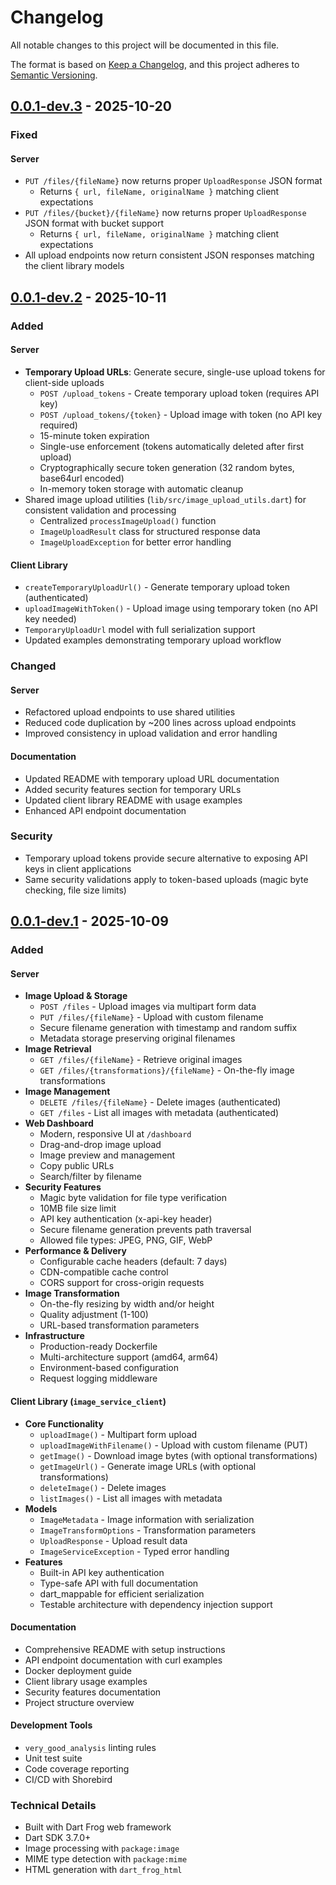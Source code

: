 # Changelog

All notable changes to this project will be documented in this file.

The format is based on [Keep a Changelog](https://keepachangelog.com/en/1.0.0/),
and this project adheres to [Semantic Versioning](https://semver.org/spec/v2.0.0.html).

## [0.0.1-dev.3] - 2025-10-20

### Fixed

#### Server

- `PUT /files/{fileName}` now returns proper `UploadResponse` JSON format
  - Returns `{ url, fileName, originalName }` matching client expectations
- `PUT /files/{bucket}/{fileName}` now returns proper `UploadResponse` JSON format with bucket support
  - Returns `{ url, fileName, originalName }` matching client expectations
- All upload endpoints now return consistent JSON responses matching the client library models

## [0.0.1-dev.2] - 2025-10-11

### Added

#### Server

- **Temporary Upload URLs**: Generate secure, single-use upload tokens for client-side uploads
  - `POST /upload_tokens` - Create temporary upload token (requires API key)
  - `POST /upload_tokens/{token}` - Upload image with token (no API key required)
  - 15-minute token expiration
  - Single-use enforcement (tokens automatically deleted after first upload)
  - Cryptographically secure token generation (32 random bytes, base64url encoded)
  - In-memory token storage with automatic cleanup
- Shared image upload utilities (`lib/src/image_upload_utils.dart`) for consistent validation and processing
  - Centralized `processImageUpload()` function
  - `ImageUploadResult` class for structured response data
  - `ImageUploadException` for better error handling

#### Client Library

- `createTemporaryUploadUrl()` - Generate temporary upload token (authenticated)
- `uploadImageWithToken()` - Upload image using temporary token (no API key needed)
- `TemporaryUploadUrl` model with full serialization support
- Updated examples demonstrating temporary upload workflow

### Changed

#### Server

- Refactored upload endpoints to use shared utilities
- Reduced code duplication by ~200 lines across upload endpoints
- Improved consistency in upload validation and error handling

#### Documentation

- Updated README with temporary upload URL documentation
- Added security features section for temporary URLs
- Updated client library README with usage examples
- Enhanced API endpoint documentation

### Security

- Temporary upload tokens provide secure alternative to exposing API keys in client applications
- Same security validations apply to token-based uploads (magic byte checking, file size limits)

## [0.0.1-dev.1] - 2025-10-09

### Added

#### Server

- **Image Upload & Storage**
  - `POST /files` - Upload images via multipart form data
  - `PUT /files/{fileName}` - Upload with custom filename
  - Secure filename generation with timestamp and random suffix
  - Metadata storage preserving original filenames
- **Image Retrieval**
  - `GET /files/{fileName}` - Retrieve original images
  - `GET /files/{transformations}/{fileName}` - On-the-fly image transformations
- **Image Management**
  - `DELETE /files/{fileName}` - Delete images (authenticated)
  - `GET /files` - List all images with metadata (authenticated)
- **Web Dashboard**
  - Modern, responsive UI at `/dashboard`
  - Drag-and-drop image upload
  - Image preview and management
  - Copy public URLs
  - Search/filter by filename
- **Security Features**
  - Magic byte validation for file type verification
  - 10MB file size limit
  - API key authentication (x-api-key header)
  - Secure filename generation prevents path traversal
  - Allowed file types: JPEG, PNG, GIF, WebP
- **Performance & Delivery**
  - Configurable cache headers (default: 7 days)
  - CDN-compatible cache control
  - CORS support for cross-origin requests
- **Image Transformation**
  - On-the-fly resizing by width and/or height
  - Quality adjustment (1-100)
  - URL-based transformation parameters
- **Infrastructure**
  - Production-ready Dockerfile
  - Multi-architecture support (amd64, arm64)
  - Environment-based configuration
  - Request logging middleware

#### Client Library (`image_service_client`)

- **Core Functionality**
  - `uploadImage()` - Multipart form upload
  - `uploadImageWithFilename()` - Upload with custom filename (PUT)
  - `getImage()` - Download image bytes (with optional transformations)
  - `getImageUrl()` - Generate image URLs (with optional transformations)
  - `deleteImage()` - Delete images
  - `listImages()` - List all images with metadata
- **Models**
  - `ImageMetadata` - Image information with serialization
  - `ImageTransformOptions` - Transformation parameters
  - `UploadResponse` - Upload result data
  - `ImageServiceException` - Typed error handling
- **Features**
  - Built-in API key authentication
  - Type-safe API with full documentation
  - dart_mappable for efficient serialization
  - Testable architecture with dependency injection support

#### Documentation

- Comprehensive README with setup instructions
- API endpoint documentation with curl examples
- Docker deployment guide
- Client library usage examples
- Security features documentation
- Project structure overview

#### Development Tools

- `very_good_analysis` linting rules
- Unit test suite
- Code coverage reporting
- CI/CD with Shorebird

### Technical Details

- Built with Dart Frog web framework
- Dart SDK 3.7.0+
- Image processing with `package:image`
- MIME type detection with `package:mime`
- HTML generation with `dart_frog_html`

[0.0.1-dev.3]: https://github.com/mtwichel/image_service/compare/v0.0.1-dev.2...v0.0.1-dev.3
[0.0.1-dev.2]: https://github.com/mtwichel/image_service/compare/v0.0.1-dev.1...v0.0.1-dev.2
[0.0.1-dev.1]: https://github.com/mtwichel/image_service/releases/tag/v0.0.1-dev.1
